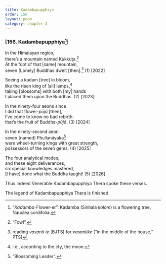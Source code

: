 ```yaml
---
title: Kadambapupphiya
order: 156
layout: poem
category: chapter-3
---
```


### \[156. Kadambapupphiya[^1]\]

In the Himalayan region,  
there’s a mountain named Kukkuṭa.[^2]  
At the foot of that \[same\] mountain,  
seven \[Lonely\] Buddhas dwelt \[then\].[^3] (1) \[2022\]

Seeing a kadam \[tree\] in bloom,  
like the risen king of \[all\] lamps,[^4]  
taking \[blossoms\] with both \[my\] hands  
I placed them upon the Buddhas. (2) \[2023\]

In the ninety-four aeons since  
I did that flower-*pūjā* \[then\],  
I’ve come to know no bad rebirth:  
that’s the fruit of Buddha-*pūjā*. (3) \[2024\]

In the ninety-second aeon  
seven \[named\] Phullanāyaka[^5]  
were wheel-turning kings with great strength,  
possessors of the seven gems. (4) \[2025\]

The four analytical modes,  
and these eight deliverances,  
six special knowledges mastered,  
\[I have\] done what the Buddha taught! (5) \[2026\]

Thus indeed Venerable Kadambapupphiya Thera spoke these verses.

The legend of Kadambapupphiya Thera is finished.

[^1]: “*Kadamba*-Flower-er”. Kadamba (Sinhala *koḷom*) is a flowering tree, Nauclea cordifolia.

[^2]: “Fowl”.

[^3]: reading *vasanti te* (BJTS) for *vasantike* (“in the middle of the house,” PTS)

[^4]: i.e., according to the cty, the moon.

[^5]: “Blossoming Leader”.
